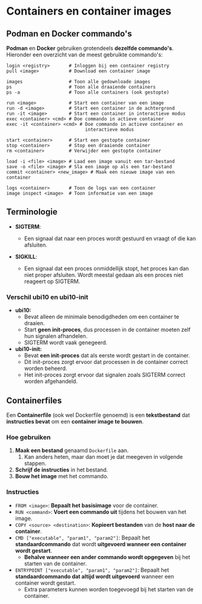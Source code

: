 # Containers en container images

## Podman en Docker commando's

**Podman** en **Docker** gebruiken grotendeels **dezelfde commando's**.\
Hieronder een overzicht van de meest gebruikte commando's:

```
login <registry>       # Inloggen bij een container registry
pull <image>           # Download een container image

images                 # Toon alle gedownloade images
ps                     # Toon alle draaiende containers
ps -a                  # Toon alle containers (ook gestopte)

run <image>            # Start een container van een image
run -d <image>         # Start een container in de achtergrond
run -it <image>        # Start een container in interactieve modus
exec <container> <cmd> # Doe commando in actieve container
exec -it <container> <cmd> # Doe commando in actieve container en 
                             interactieve modus

start <container>      # Start een gestopte container
stop <container>       # Stop een draaiende container
rm <container>         # Verwijder een gestopte container

load -i <file> <image> # Laad een image vanuit een tar-bestand
save -o <file> <image> # Sla een image op als een tar-bestand
commit <container> <new_image> # Maak een nieuwe image van een container

logs <container>       # Toon de logs van een container
image inspect <image>  # Toon informatie van een image
```

## Terminologie

- **SIGTERM**:
  - Een signaal dat naar een proces wordt gestuurd en vraagt of die kan afsluiten.

- **SIGKILL**:
  - Een signaal dat een proces onmiddellijk stopt, het proces kan dan niet proper afsluiten.
    Wordt meestal gedaan als een proces niet reageert op SIGTERM.

### Verschil ubi10 en ubi10-init

- **ubi10:**
  - Bevat alleen de minimale benodigdheden om een container te draaien.
  - Start **geen init-proces**, dus processen in de container moeten zelf hun signalen afhandelen.
  - SIGTERM wordt vaak genegeerd.
- **ubi10-init:**
  - Bevat **een init-proces** dat als eerste wordt gestart in de container.
  - Dit init-proces zorgt ervoor dat processen in de container correct worden beheerd.
  - Het init-proces zorgt ervoor dat signalen zoals SIGTERM correct worden afgehandeld.

## Containerfiles

Een **Containerfile** (ook wel Dockerfile genoemd) is een **tekstbestand** dat **instructies bevat** om een **container image te bouwen**.

### Hoe gebruiken

1. **Maak een bestand** genaamd `Dockerfile` aan.
   1. Kan anders heten, maar dan moet je dat meegeven in volgende stappen.
2. **Schrijf de instructies** in het bestand.
3. **Bouw het image** met het commando.

### Instructies

- `FROM <image>`: **Bepaalt het basisimage** voor de container.
- `RUN <command>`: **Voert een commando uit** tijdens het bouwen van het image.
- `COPY <source> <destination>`: **Kopieert bestanden** van de **host naar de container**.
- `CMD ["executable", "param1", "param2"]`: Bepaalt het **standaardcommando** dat wordt **uitgevoerd wanneer een container wordt gestart**.
  - **Behalve wanneer een ander commando wordt opgegeven** bij het starten van de container.
- `ENTRYPOINT ["executable", "param1", "param2"]`: Bepaalt het **standaardcommando dat altijd wordt uitgevoerd** wanneer een container wordt gestart.
  - Extra parameters kunnen worden toegevoegd bij het starten van de container.





